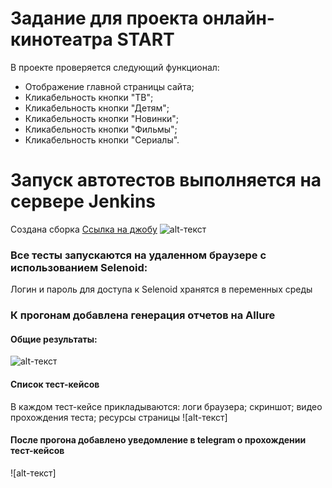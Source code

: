 # Задание для проекта онлайн-кинотеатра START
В проекте проверяется следующий функционал:
*   Отображение главной страницы сайта;
*   Кликабельность кнопки "ТВ";
*   Кликабельность кнопки "Детям";
*   Кликабельность кнопки "Новинки";
*   Кликабельность кнопки "Фильмы";
*   Кликабельность кнопки "Сериалы".

# Запуск автотестов выполняется на сервере Jenkins
Создана сборка [Ссылка на джобу](https://jenkins.autotests.cloud/job/qa_guru_python_20_hw_jenkins_14/)
![alt-текст](https://github.com/Maks747/qa_guru_python_20_hw_14/blob/main/resources/Jenkins.PNG)

### Все тесты запускаются на удаленном браузере с использованием Selenoid:
Логин и пароль для доступа к Selenoid хранятся в переменных среды

### К прогонам добавлена генерация отчетов на Allure
#### Общие результаты:
![alt-текст](https://github.com/Maks747/qa_guru_python_20_hw_14/blob/main/resources/Allure%20report.PNG)

#### Список тест-кейсов
В каждом тест-кейсе прикладываются: логи браузера; скриншот; видео прохождения теста; ресурсы страницы 
![alt-текст] 

#### После прогона добавлено уведомление в telegram о прохождении тест-кейсов
![alt-текст] 
